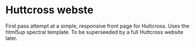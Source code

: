 # Huttcross webste

First pass attempt at a simple, responsive front page for
Huttcross.  Uses the html5up spectral template.  To be
superseeded by a full Huttcross website later.
